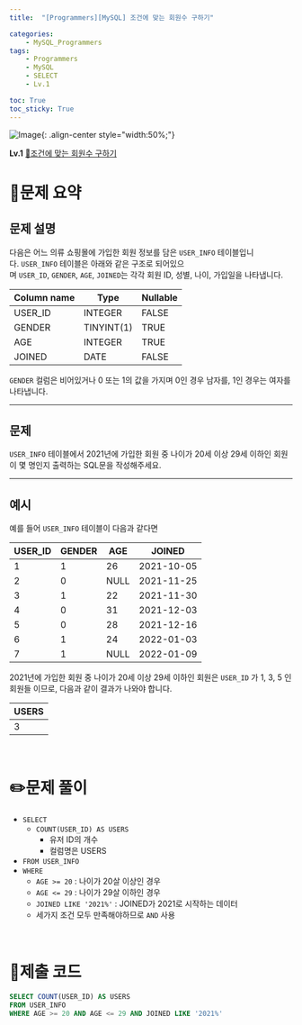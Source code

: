 ```yaml
---
title:  "[Programmers][MySQL] 조건에 맞는 회원수 구하기"

categories: 
    - MySQL_Programmers
tags: 
    - Programmers
    - MySQL
    - SELECT
    - Lv.1

toc: True
toc_sticky: True
---
```

![Image](https://github.com/user-attachments/assets/61171657-416b-4bc4-a74a-f29ecd4b43b5){: .align-center style="width:50%;"}

**Lv.1**
[🔗조건에 맞는 회원수 구하기](https://school.programmers.co.kr/learn/courses/30/lessons/131535)

# 📝문제 요약
## 문제 설명

다음은 어느 의류 쇼핑몰에 가입한 회원 정보를 담은 `USER_INFO` 테이블입니다. `USER_INFO` 테이블은 아래와 같은 구조로 되어있으며 `USER_ID`, `GENDER`, `AGE`, `JOINED`는 각각 회원 ID, 성별, 나이, 가입일을 나타냅니다.

| Column name | Type | Nullable |
| --- | --- | --- |
| USER_ID | INTEGER | FALSE |
| GENDER | TINYINT(1) | TRUE |
| AGE | INTEGER | TRUE |
| JOINED | DATE | FALSE |

`GENDER` 컬럼은 비어있거나 0 또는 1의 값을 가지며 0인 경우 남자를, 1인 경우는 여자를 나타냅니다.

---

## 문제

`USER_INFO` 테이블에서 2021년에 가입한 회원 중 나이가 20세 이상 29세 이하인 회원이 몇 명인지 출력하는 SQL문을 작성해주세요.

---

## 예시

예를 들어 `USER_INFO` 테이블이 다음과 같다면

| USER_ID | GENDER | AGE | JOINED |
| --- | --- | --- | --- |
| 1 | 1 | 26 | 2021-10-05 |
| 2 | 0 | NULL | 2021-11-25 |
| 3 | 1 | 22 | 2021-11-30 |
| 4 | 0 | 31 | 2021-12-03 |
| 5 | 0 | 28 | 2021-12-16 |
| 6 | 1 | 24 | 2022-01-03 |
| 7 | 1 | NULL | 2022-01-09 |

2021년에 가입한 회원 중 나이가 20세 이상 29세 이하인 회원은 `USER_ID` 가 1, 3, 5 인 회원들 이므로, 다음과 같이 결과가 나와야 합니다.

| USERS |
| ----- |
|   3   |



<br>

# ✏️문제 풀이
- `SELECT`
  - `COUNT(USER_ID) AS USERS`
    - 유저 ID의 개수
    - 컬럼명은 USERS
- `FROM USER_INFO`
- `WHERE`
  - `AGE >= 20` : 나이가 20살 이상인 경우
  - `AGE <= 29` : 나이가 29살 이하인 경우
  - `JOINED LIKE '2021%'` : JOINED가 2021로 시작하는 데이터
  - 세가지 조건 모두 만족해야하므로 `AND` 사용

<br>

# 💯제출 코드
```sql
SELECT COUNT(USER_ID) AS USERS
FROM USER_INFO
WHERE AGE >= 20 AND AGE <= 29 AND JOINED LIKE '2021%'
```